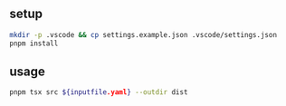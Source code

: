 ## setup

```sh
mkdir -p .vscode && cp settings.example.json .vscode/settings.json
pnpm install
```

## usage

```sh
pnpm tsx src ${inputfile.yaml} --outdir dist
```
